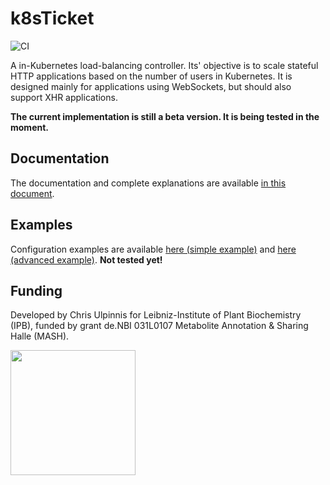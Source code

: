 # k8sTicket
![CI](https://github.com/culpinnis/k8sTicket/workflows/CI/badge.svg)

A in-Kubernetes load-balancing controller. Its' objective is to scale stateful HTTP applications based on the number of users in Kubernetes. It is designed mainly for applications using WebSockets, but should also support XHR applications.  

**The current implementation is still a beta version. It is being tested in the moment.**

## Documentation
The documentation and complete explanations are available [in this document](docs/Documentation.md).

## Examples
Configuration examples are available [here (simple example)](examples/simple_example) and [here (advanced example)](examples/advanced_example).
**Not tested yet!**

## Funding
Developed by Chris Ulpinnis for Leibniz-Institute of Plant Biochemistry (IPB), funded by grant de.NBI 031L0107 Metabolite Annotation & Sharing Halle (MASH).

<img src="https://raw.githubusercontent.com/culpinnis/k8sTicket/master/docs/denbi-logo-color.svg?sanitize=true" height="200px">
